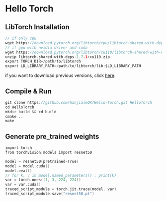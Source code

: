 # Hello Torch

## LibTorch Installation

```c
// if only cpu
wget https://download.pytorch.org/libtorch/cpu/libtorch-shared-with-deps-1.7.1%2Bcpu.zip
// if gpu with nvidia driver and cuda
wget https://download.pytorch.org/libtorch/cu110/libtorch-shared-with-deps-1.7.1%2Bcu110.zip
unzip libtorch-shared-with-deps-1.7.1+cu110.zip
export TORCH_DIR=/path/to/libtorch
export LD_LIBRARY_PATH=/path/to/libtorch/lib:$LD_LIBRARY_PATH
```

if you want to download previous versions, click [here](https://blog.csdn.net/weixin_43742643/article/details/114156298).

## Compile & Run

```c
git clone https://github.com/hanjialeOK/Hello-Torch.git HelloTorch
cd HelloTorch
mkdir build && cd build
cmake ..
make
```

## Generate pre_trained weights

```c
import torch
from torchvision.models import resnet50

model = resnet50(pretrained=True)
model = model.cuda()
model.eval()
// for k, v in model.named_parameters() : print(k)
var = torch.ones((1, 3, 224, 224))
var = var.cuda()
traced_script_module = torch.jit.trace(model, var)
traced_script_module.save("resnet50.pt")
```
